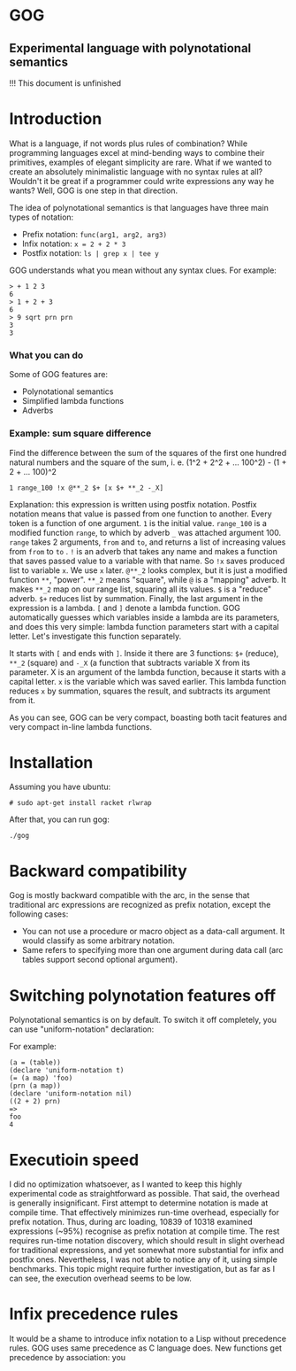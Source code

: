 GOG
===
Experimental language with polynotational semantics
-----
!!! This document is unfinished
# Introduction

What is a language, if not words plus rules of combination?
While programming languages excel at mind-bending ways to combine their primitives,
examples of elegant simplicity are rare. What if we wanted to create an absolutely minimalistic
language with no syntax rules at all? Wouldn't it be great if a programmer could write
expressions any way he wants? Well, GOG is one step in that direction.

The idea of polynotational semantics is that languages have three main types of notation:

* Prefix notation: `func(arg1, arg2, arg3)`
* Infix notation: `x = 2 + 2 * 3`
* Postfix notation: `ls | grep x | tee y`

GOG understands what you mean without any syntax clues. For example:

    > + 1 2 3
    6
    > 1 + 2 + 3
    6
    > 9 sqrt prn prn
    3
    3

### What you can do

Some of GOG features are:
* Polynotational semantics
* Simplified lambda functions
* Adverbs

### Example: sum square difference

Find the difference between the sum of the squares of the first one hundred natural numbers and the square of the sum, i. e. (1^2 + 2^2 + ... 100^2) - (1 + 2 + ... 100)^2

    1 range_100 !x @**_2 $+ [x $+ **_2 -_X]

Explanation: this expression is written using postfix notation. Postfix notation means that value is passed from one function to another. Every token is a function of one argument. `1` is  the initial value. `range_100` is a modified function `range`, to which by adverb `_` was attached argument 100. `range` takes 2 arguments, `from` and `to`, and returns a list of increasing values from `from` to `to` . `!` is an adverb that takes any name and makes a function that saves passed value to a variable with that name. So `!x` saves produced list to variable `x`. We use `x` later. `@**_2` looks complex, but it is just a modified function `**`, "power". `**_2` means "square", while `@` is a "mapping" adverb. It makes `**_2` map on our range list, squaring all its values. `$` is a "reduce" adverb. `$+` reduces list by summation. Finally, the last argument in the expression is a lambda. `[` and `]` denote a lambda function. GOG automatically guesses which variables inside a lambda are its parameters, and does this very simple: lambda function parameters start with a capital letter. Let's investigate this function separately.

It starts with `[` and ends with `]`. Inside it there are 3 functions: `$+` (reduce), `**_2` (square) and `-_X` (a function that subtracts variable X from its parameter. X is an argument of the lambda function, because it starts with a capital letter. `x` is the variable which was saved earlier. This lambda function reduces `x` by summation, squares the result, and subtracts its argument from it.

As you can see, GOG can be very compact, boasting both tacit features and very compact in-line lambda functions. 



# Installation

Assuming you have ubuntu:

    # sudo apt-get install racket rlwrap

After that, you can run gog:

    ./gog

# Backward compatibility

Gog is mostly backward compatible with the arc, in the sense that traditional arc expressions are recognized as prefix notation, except the following cases:

* You can not use a procedure or macro object as a data-call argument. It would classify as some arbitrary notation.
* Same refers to specifying more than one argument during data call (arc tables support second optional argument).

# Switching polynotation features off

Polynotational semantics is on by default. To switch it off completely, you can use "uniform-notation" declaration:

For example:

    (a = (table))
    (declare 'uniform-notation t)
    (= (a map) 'foo)
    (prn (a map))
    (declare 'uniform-notation nil)
    ((2 + 2) prn)
    =>
    foo
    4

# Executioin speed

I did no optimization whatsoever, as I wanted to keep this highly experimental code as straightforward as possible. That said, the overhead is generally insignificant. First attempt to determine notation is made at compile time. That effectively minimizes run-time overhead, especially for prefix notation. Thus, during arc loading, 10839 of 10318 examined expressions (~95%) recognise as prefix notation at compile time. The rest requires run-time notation discovery, which should result in slight overhead for traditional expressions, and yet somewhat more substantial for infix and postfix ones. Nevertheless, I was not able to notice any of it, using simple benchmarks. This topic might require further investigation, but as far as I can see, the execution overhead seems to be low.

# Infix precedence rules

It would be a shame to introduce infix notation to a Lisp without precedence rules. GOG uses same precedence as C language does. New functions get precedence by association: you
